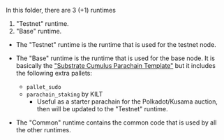 In this folder, there are 3 (+1) runtimes

1. "Testnet" runtime.
2. "Base" runtime.

+ The "Testnet" runtime is the runtime that is used for the testnet node.

+ The "Base" runtime is the runtime that is used for the base node. It is basically the ["Substrate Cumulus Parachain Template"](https://github.com/substrate-developer-hub/substrate-parachain-template) but it includes the following extra pallets:
    + `pallet_sudo`
    + `parachain_staking` by KILT
        + Useful as a starter parachain for the Polkadot/Kusama auction, then will be updated to the "Testnet" runtime.

+ The "Common" runtime contains the common code that is used by all the other runtimes.